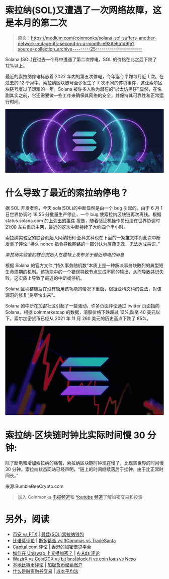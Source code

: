 # 索拉纳(SOL)又遭遇了一次网络故障，这是本月的第二次

> 原文：<https://medium.com/coinmonks/solana-sol-suffers-another-network-outage-its-second-in-a-month-e939e9a1d9fe?source=collection_archive---------25----------------------->

Solana (SOL)在过去一个月中遭遇了第二次停电，SOL 的价格在此之后下跌了 12%以上。

最近的索拉纳停电标志着 2022 年内的第五次停电，今年迄今平均每月近 1 次。在过去的 12 个月中，索拉纳区块链号至少发生了 7 次不同的停机事件，这让索尔区块链号度过了艰难的一年。Solana 被许多人称为潜在的“以太坊黑仔”,显然，在名副其实之前，它还需要做一些工作来确保其网络的安全，并保持其可靠性和正常运行时间。

![](img/22b618a6e0bba0bff305db7ba5bae27c.png)

# 什么导致了最近的索拉纳停电？

据 SOL 开发者称，今天 sola(SOL)的中断显然是由一个 bug 引起的。由于 6 月 1 日世界协调时 16:55 分批量生产停止，一个 bug 使索拉纳区块链再次离线。根据 status.solana.com 的[上列出的事件](https://status.solana.com/incidents/m6qzbgc7np9b) [](https://status.solana.com/incidents/m6qzbgc7np9b) 报告，随着验证机操作员设法在世界协调时 21:00 左右重启主网，最近的这次中断持续了大约四个半小时。

索拉纳实验室的联合创始人阿纳托利·亚科文科也在下面的一条推文中对此次中断发表了评论:“持久 nonce 指令导致网络的一部分认为屏蔽无效，无法达成共识。”

*索拉纳实验室的联合创始人在推特上发布关于最近停电的消息*

根据 Solana 的官方文件,“持久事务随机数”本质上是一种解决事务块散列的典型短生命周期的机制。该功能中的一个错误导致节点生成不同的输出，从而导致共识失败，这实质上导致了最近的中断或停机。

Solana 区块链随后在没有启用该功能的情况下重启，根据亚科文科的说法，对该漏洞的修复“将尽快出来”。

Solana 的中断在加密社区引起了一些骚动，许多负面评论通过 twitter 页面指向 Solana。根据 coinmarketcap 的数据，溶胶价格下跌超过 12%,跌至 40 美元以下。索尔加密货币已经从 2021 年 11 月 260 美元的历史高点下跌了 85%。

![](img/7a33d7623184d9483534d04341cd31ad.png)

# 索拉纳·区块链时钟比实际时间慢 30 分钟:

除了断电和增加索拉纳的痛苦，索拉纳区块链时钟现在慢了，比现实世界的时间慢 30 分钟。索拉纳状态网站已经声明，“链上的时间继续落后于挂钟，由于比正常时间长。”

来源:BumbleBeeCrypto.com

> 加入 Coinmonks [电报频道](https://t.me/coincodecap)和 [Youtube 频道](https://www.youtube.com/c/coinmonks/videos)了解加密交易和投资

# 另外，阅读

*   [币安 vs FTX](https://coincodecap.com/binance-vs-ftx) | [最佳(SOL)索拉纳钱包](https://coincodecap.com/solana-wallets)
*   [比诺莫评论](https://coincodecap.com/binomo-review) | [斯多葛派 vs 3Commas vs TradeSanta](https://coincodecap.com/stoic-vs-3commas-vs-tradesanta)
*   [Capital.com 评论](https://coincodecap.com/capital-com-review) | [香港的加密借贷平台](https://coincodecap.com/crypto-lending-hong-kong)
*   [如何在 Uniswap 上交换加密？](https://coincodecap.com/swap-crypto-on-uniswap) | [A-Ads 评论](https://coincodecap.com/a-ads-review)
*   [WazirX vs CoinDCX vs bit bns](/coinmonks/wazirx-vs-coindcx-vs-bitbns-149f4f19a2f1)|[block fi vs coin loan vs Nexo](/coinmonks/blockfi-vs-coinloan-vs-nexo-cb624635230d)
*   [本地比特币评论](/coinmonks/localbitcoins-review-6cc001c6ed56) | [加密货币储蓄账户](https://coincodecap.com/cryptocurrency-savings-accounts)
*   [什么是融资融券交易](https://coincodecap.com/margin-trading) | [成本平均法](https://coincodecap.com/dca)